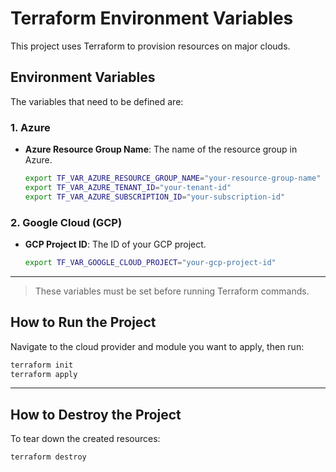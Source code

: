 # Terraform Environment Variables

This project uses Terraform to provision resources on major clouds.

## Environment Variables

The variables that need to be defined are:

### 1. **Azure**

* **Azure Resource Group Name**: The name of the resource group in Azure.

  ```bash
  export TF_VAR_AZURE_RESOURCE_GROUP_NAME="your-resource-group-name"
  export TF_VAR_AZURE_TENANT_ID="your-tenant-id"
  export TF_VAR_AZURE_SUBSCRIPTION_ID="your-subscription-id"
  ```

### 2. **Google Cloud (GCP)**

* **GCP Project ID**: The ID of your GCP project.

  ```bash
  export TF_VAR_GOOGLE_CLOUD_PROJECT="your-gcp-project-id"
  ```

---

> These variables must be set before running Terraform commands.

## How to Run the Project

Navigate to the cloud provider and module you want to apply, then run:

```bash
terraform init
terraform apply
```

---

## How to Destroy the Project

To tear down the created resources:

```bash
terraform destroy
```